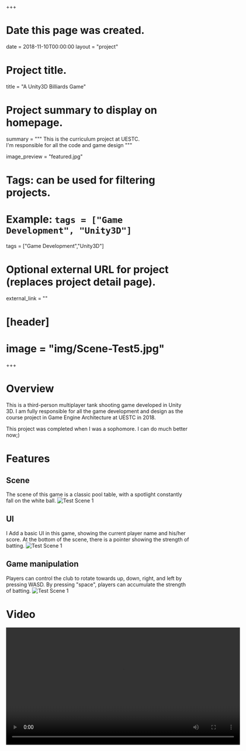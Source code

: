 +++
# Date this page was created.
date = 2018-11-10T00:00:00
layout = "project"

# Project title.
title = "A Unity3D Billiards Game"

# Project summary to display on homepage.
summary = """
 This is the curriculum project at UESTC.<br>
 I'm responsible for all the code and game design
 """
 
image_preview = "featured.jpg"

# Tags: can be used for filtering projects.
# Example: `tags = ["Game Development", "Unity3D"]`
tags = ["Game Development","Unity3D"]

# Optional external URL for project (replaces project detail page).
external_link = ""

# [header]
# image = "img/Scene-Test5.jpg"

+++

# Overview
This is a third-person multiplayer tank shooting game developed in Unity 3D.
I am fully responsible for all the game development and design as the course project in Game Engine Architecture at UESTC in 2018.

This project was completed when I was a sophomore. I can do much better now;)

# Features

## Scene

The scene of this game is a classic pool table, with a spotlight constantly fall on the white ball.
![Test Scene 1](img/image1.jpg)
## UI

I Add a basic UI in this game, showing the current player name and his/her score. At the bottom of the scene, there is a pointer showing the strength of batting.
![Test Scene 1](img/image3.jpg)

## Game manipulation

Players can control the club to rotate towards up, down, right, and left by pressing WASD.
By pressing "space", players can accumulate the strength of batting.
![Test Scene 1](img/image2.jpg)

# Video
<video src="./Demo1.mp4" controls="controls" width="640" height="320" autoplay="autoplay">
Your browser does not support the video tag.
</video>
